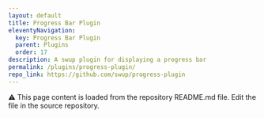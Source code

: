 ```yaml
---
layout: default
title: Progress Bar Plugin
eleventyNavigation:
  key: Progress Bar Plugin
  parent: Plugins
  order: 17
description: A swup plugin for displaying a progress bar
permalink: /plugins/progress-plugin/
repo_link: https://github.com/swup/progress-plugin
---
```


⚠️ This page content is loaded from the repository README.md file. Edit the file in the source repository.
